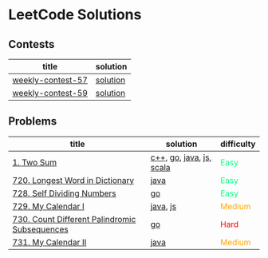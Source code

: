 # LeetCode Solutions

## Contests

| title | solution |
| ----- | -------- |
| [weekly-contest-57](https://leetcode.com/contest/leetcode-weekly-contest-57) | [solution](./contest/weekly-contest-57) |
| [weekly-contest-59](https://leetcode.com/contest/leetcode-weekly-contest-59) | [solution](./contest/weekly-contest-59) |

## Problems

| title | solution | difficulty |
| ----- | -------- | ---------- |
| [1. Two Sum](https://leetcode.com/problems/two-sum/) | [c++](./problems/1/TwoSum.cc), [go](./problems/1/TwoSum.go), [java](./problems/1/TwoSum.java), [js](./problems/1/TwoSum.js), [scala](./problems/1/TwoSum.scala) | <font color=SpringGreen>Easy</font> |
| [720. Longest Word in Dictionary](https://leetcode.com/problems/longest-word-in-dictionary/) | [java](./problems/720/LongestWordInDictionary.java) | <font color=SpringGreen>Easy</font> |
| [728. Self Dividing Numbers](https://leetcode.com/problems/self-dividing-numbers/) | [go](./problems/728/SelfDividingNumbers.go) | <font color=SpringGreen>Easy</font> |
| [729. My Calendar I](https://leetcode.com/problems/my-calendar-i/) | [java](./problems/729/MyCalendar.java), [js](./problems/729/MyCalendar.js) | <font color=Orange>Medium</font> |
| [730. Count Different Palindromic Subsequences](https://leetcode.com/problems/count-different-palindromic-subsequences/) | [go](./problems/730/CountDifferentPalindromicSubsequences.go) | <font color=Red>Hard</font> |
| [731. My Calendar II](https://leetcode.com/problems/my-calendar-ii/) | [java](./problems/731/MyCalendarTwo.java) | <font color=Orange>Medium</font> |
